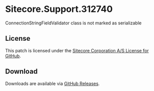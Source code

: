 # Sitecore.Support.312740
ConnectionStringFieldValidator class is not marked as serializable

## License  
This patch is licensed under the [Sitecore Corporation A/S License for GitHub](https://github.com/sitecoresupport/Sitecore.Support.312740/blob/master/LICENSE).  

## Download  
Downloads are available via [GitHub Releases](https://github.com/sitecoresupport/Sitecore.Support.312740/releases).  
